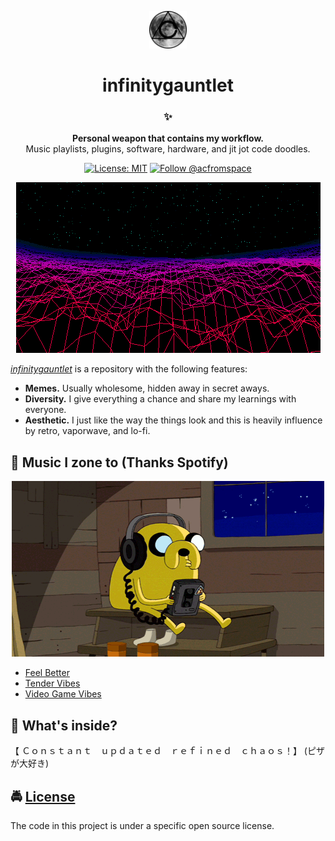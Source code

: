 <!-- HEADING -->

<p align="center">
  <img src="./images/avatar.png" width="60">
</p>
<h1 align="center">️infinitygauntlet</h1>

<!-- DESCRIPTION -->

<h3 align="center">
  <span role="img" aria-label="Sparkles">✨</span>
</h3>
<p align="center">
  <strong>Personal weapon that contains my workflow.</strong><br>
  Music playlists, plugins, software, hardware, and jit jot code doodles.
</p>

<!-- INFORMATION (Shields:IO) -->

<p align="center">
    <a href="https://github.com/acfromspace/infinitygauntlet/blob/master/LICENSE">
        <img src="https://img.shields.io/github/license/mashape/apistatus.svg"
            alt="License: MIT"></a>
    <a href="https://twitter.com/intent/follow?screen_name=acfromspace">
        <img src="https://img.shields.io/twitter/follow/acfromspace.svg?style=social&logo=twitter"
            alt="Follow @acfromspace"></a>
</p>

<!-- FEATURES -->

<p align="center">
  <img src="./images/vaporwave.gif">
</p>

[_infinitygauntlet_](https://github.com/acfromspace/infinitygauntlet) is a repository with the following features:

- **Memes.** Usually wholesome, hidden away in secret aways.
- **Diversity.** I give everything a chance and share my learnings with everyone.
- **Aesthetic.** I just like the way the things look and this is heavily influence by retro, vaporwave, and lo-fi.

## <span role="img" aria-label="Musical Note">🎵</span> Music I zone to (Thanks Spotify)

<p align="center">
  <img src="./images/doggo.gif">
</p>

- [Feel Better](https://open.spotify.com/user/1252712964/playlist/0XVxReRFFUe7Z5DFYPdOSU?si=XlZu73QTShWlDcKZfiA9AQ)
- [Tender Vibes](https://open.spotify.com/user/1252712964/playlist/0XVxReRFFUe7Z5DFYPdOSU?si=wT4rC7BcRmq-SX41WupN8Q)
- [Video Game Vibes](https://open.spotify.com/user/1252712964/playlist/5Awrm6Qg5ixDMxW7vQCn9o?si=L3srrHAeQuy3xfpXEOazzg)

<!-- QUICK INSTALLATION -->

<!-- ## <span role="img" aria-label="Sparkles">✨</span> Quick Installation

- Clone the repo `git clone https://github.com/acfromspace/YOU_BETTER_REPLACE_ME`
- Change directory `cd YOU_BETTER_REPLACE_ME`
- Go forth and dive in to learn! -->

<!-- IN-DEPTH GUIDE -->

<!-- ## <span role="img" aria-label="Rocket">🚀</span> Putting this in the Infinity Gauntlet (In-Depth Guide)

OR

## <span role="img" aria-label="Video Game">🎮</span> Controls

```txt
CONTROLS HERE
``` -->

<!-- WHAT'S INSIDE? -->

## <span role="img" aria-label="Thinking Face">🤔</span> What's inside?

【﻿ Ｃｏｎｓｔａｎｔ　ｕｐｄａｔｅｄ　ｒｅｆｉｎｅｄ　ｃｈａｏｓ！】 (ピザが大好き)

<!-- ```
  .
1 ├── Development Area/
2 ├── Game Documentation/
3 ├── Game Executable/
4 ├── Game Screenshots/
5 ├── .gitignore
6 ├── avatar.png
7 ├── LICENSE
8 └── README.md
```

1.  **`.gitignore`**: This file tells `.git` which files it should not track nor maintain a version history for. For instance, you shouldn't let anyone get your `.env` files. (These usually contain your API keys)
2.  **`avatar.png`**: Image used in the README.md.
3.  **`LICENSE`**: An open source license that protects contributors and users depending on the license chosen.
4.  **`README.md`**: A markdown file containing useful reference information about your project. The file you're reading right now! -->

<!-- LICENSE -->

## <span role="img" aria-label="Oncoming Police Car">🚔</span> [License](LICENSE)

The code in this project is under a specific open source license.
